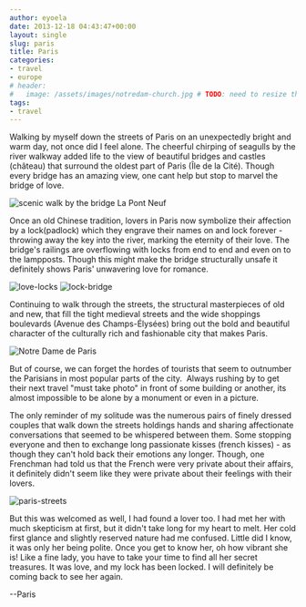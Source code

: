 ```yaml
---
author: eyoela
date: 2013-12-18 04:43:47+00:00
layout: single
slug: paris
title: Paris
categories:
- travel
- europe
# header:
#   image: /assets/images/notredam-church.jpg # TODO: need to resize the image first
tags:
- travel
---
```


Walking by myself down the streets of Paris on an unexpectedly bright and warm day, not once did I feel alone. The cheerful chirping of seagulls by the river walkway added life to the view of beautiful bridges and castles (château) that surround the oldest part of Paris (Île de la Cité). Though every bridge has an amazing view, one cant help but stop to marvel the bridge of love.

![scenic walk by the bridge La Pont Neuf]({{site.baseurl}}/assets/images/pari-bridge.jpg)

Once an old Chinese tradition, lovers in Paris now symbolize their affection by a lock(padlock) which they engrave their names on and lock forever - throwing away the key into the river, marking the eternity of their love. The bridge's railings are overflowing with locks from end to end and even on to the lampposts. Though this might make the bridge structurally unsafe it definitely shows Paris' unwavering love for romance.


![love-locks]({{site.baseurl}}/assets/images/love-lock-bridge.jpg)
![lock-bridge]({{site.baseurl}}/assets/images/love-locks.jpg)

Continuing to walk through the streets, the structural masterpieces of old and new, that fill the tight medieval streets and the wide shoppings boulevards (Avenue des Champs-Élysées) bring out the bold and beautiful character of the culturally rich and fashionable city that makes Paris.

![Notre Dame de Paris]({{site.baseurl}}/assets/images/notre-dam-church.jpg)

But of course, we can forget the hordes of tourists that seem to outnumber the Parisians in most popular parts of the city.  Always rushing by to get their next travel "must take photo" in front of some building or another, its almost impossible to be alone by a monument or even in a picture.

The only reminder of my solitude was the numerous pairs of finely dressed couples that walk down the streets holdings hands and sharing affectionate conversations that seemed to be whispered between them. Some stopping everyone and then to exchange long passionate kisses (french kisses) - as though they can't hold back their emotions any longer. Though, one Frenchman had told us that the French were very private about their affairs, it definitely didn't seem like they were private about their feelings with their lovers.


![paris-streets]({{site.baseurl}}/assets/images/pari-streets.jpg)


But this was welcomed as well, I had found a lover too. I had met her with much skepticism at first, but it didn't take long for my heart to melt. Her cold first glance and slightly reserved nature had me confused. Little did I know, it was only her being polite. Once you get to know her, oh how vibrant she is! Like a fine lady, you have to take your time to find all her secret treasures. It was love, and my lock has been locked. I will definitely be coming back to see her again.

--Paris
